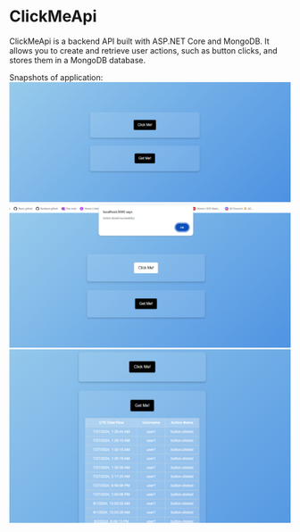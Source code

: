# ClickMeApi

ClickMeApi is a backend API built with ASP.NET Core and MongoDB. It allows you to create and retrieve user actions, such as button clicks, and stores them in a MongoDB database.

Snapshots of application:
![alt text](images/image1.png)
![alt text](images/image2.png)
![alt text](images/image3.png)
